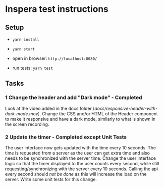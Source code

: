 Inspera test instructions
====================================

## Setup

* `yarn install`

* `yarn start`

* open in browser: `http://localhost:8080/`

* run tests: `yarn test`

## Tasks

### 1 Change the header and add "Dark mode" - Completed
Look at the video added in the docs folder (_docs/responsive-header-with-dark-mode.mov_). Change the CSS and/or HTML 
of the Header component to make it responsive and have a dark mode, similarly to what is shown in the screen recording. 

### 2 Update the timer - Completed except Unit Tests
The user interface now gets updated with the time every 10 seconds. The time is requested from a
server as the user can get extra time and also needs to be synchronized with the server time. 
Change the user interface logic so that the timer displayed to the user counts every second, while still
requesting/synchronizing with the server every 10 seconds. Calling the api every second should _not be done_
as this will increase the load on the server.
Write some unit tests for this change.
